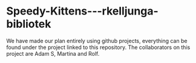 # Speedy-Kittens---rkelljunga-bibliotek
We have made our plan entirely using github projects, everything can be found under the project linked to this repository.
The collaborators on this project are Adam S, Martina and Rolf. 

